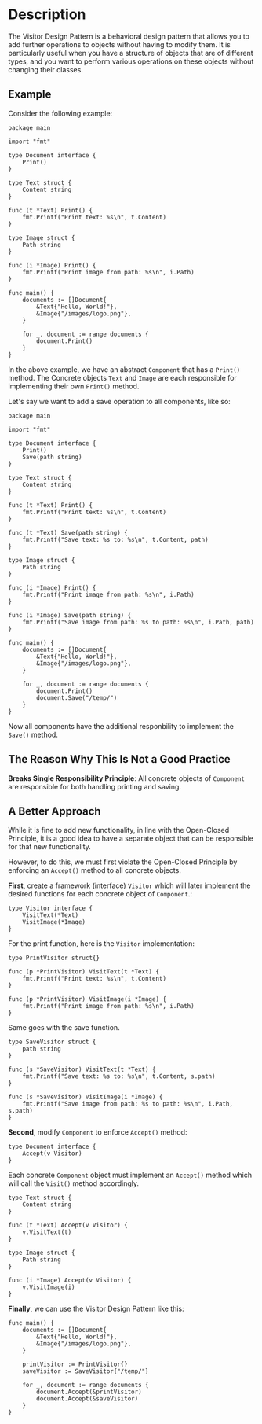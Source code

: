 # Description

The Visitor Design Pattern is a behavioral design pattern that allows you to add further operations to objects without having to modify them. It is particularly useful when you have a structure of objects that are of different types, and you want to perform various operations on these objects without changing their classes.

## Example

Consider the following example:

```
package main

import "fmt"

type Document interface {
	Print()
}

type Text struct {
	Content string
}

func (t *Text) Print() {
	fmt.Printf("Print text: %s\n", t.Content)
}

type Image struct {
	Path string
}

func (i *Image) Print() {
	fmt.Printf("Print image from path: %s\n", i.Path)
}

func main() {
	documents := []Document{
		&Text{"Hello, World!"},
		&Image{"/images/logo.png"},
	}

	for _, document := range documents {
		document.Print()
	}
}
```

In the above example, we have an abstract `Component` that has a `Print()` method. The Concrete objects `Text` and `Image` are each responsible for implementing their own `Print()` method.

Let's say we want to add a save operation to all components, like so:

```
package main

import "fmt"

type Document interface {
	Print()
	Save(path string)
}

type Text struct {
	Content string
}

func (t *Text) Print() {
	fmt.Printf("Print text: %s\n", t.Content)
}

func (t *Text) Save(path string) {
	fmt.Printf("Save text: %s to: %s\n", t.Content, path)
}

type Image struct {
	Path string
}

func (i *Image) Print() {
	fmt.Printf("Print image from path: %s\n", i.Path)
}

func (i *Image) Save(path string) {
	fmt.Printf("Save image from path: %s to path: %s\n", i.Path, path)
}

func main() {
	documents := []Document{
		&Text{"Hello, World!"},
		&Image{"/images/logo.png"},
	}

	for _, document := range documents {
		document.Print()
		document.Save("/temp/")
	}
}
```

Now all components have the additional responbility to implement the `Save()` method.

## The Reason Why This Is Not a Good Practice

**Breaks Single Responsibility Principle**: All concrete objects of `Component` are responsible for both handling printing and saving.

## A Better Approach

While it is fine to add new functionality, in line with the Open-Closed Principle, it is a good idea to have a separate object that can be responsible for that new functionality.

However, to do this, we must first violate the Open-Closed Principle by enforcing an `Accept()` method to all concrete objects.

**First**, create a framework (interface) `Visitor` which will later implement the desired functions for each concrete object of `Component`.:

```
type Visitor interface {
	VisitText(*Text)
	VisitImage(*Image)
}
```

For the print function, here is the `Visitor` implementation:

```
type PrintVisitor struct{}

func (p *PrintVisitor) VisitText(t *Text) {
	fmt.Printf("Print text: %s\n", t.Content)
}

func (p *PrintVisitor) VisitImage(i *Image) {
	fmt.Printf("Print image from path: %s\n", i.Path)
}
```

Same goes with the save function.

```
type SaveVisitor struct {
	path string
}

func (s *SaveVisitor) VisitText(t *Text) {
	fmt.Printf("Save text: %s to: %s\n", t.Content, s.path)
}

func (s *SaveVisitor) VisitImage(i *Image) {
	fmt.Printf("Save image from path: %s to path: %s\n", i.Path, s.path)
}
```

**Second**, modify `Component` to enforce `Accept()` method:

```
type Document interface {
	Accept(v Visitor)
}
```

Each concrete `Component` object must implement an `Accept()` method which will call the `Visit()` method accordingly.

```
type Text struct {
	Content string
}

func (t *Text) Accept(v Visitor) {
	v.VisitText(t)
}

type Image struct {
	Path string
}

func (i *Image) Accept(v Visitor) {
	v.VisitImage(i)
}
```

**Finally**, we can use the Visitor Design Pattern like this:

```
func main() {
	documents := []Document{
		&Text{"Hello, World!"},
		&Image{"/images/logo.png"},
	}

	printVisitor := PrintVisitor{}
	saveVisitor := SaveVisitor{"/temp/"}

	for _, document := range documents {
		document.Accept(&printVisitor)
		document.Accept(&saveVisitor)
	}
}
```
